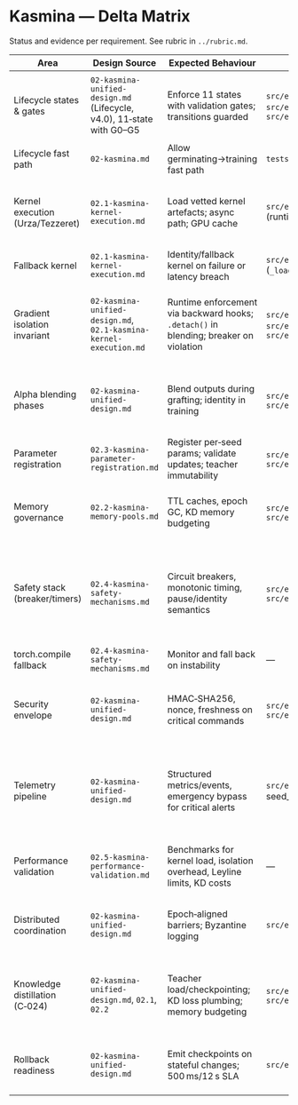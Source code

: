 # Kasmina — Delta Matrix

Status and evidence per requirement. See rubric in `../rubric.md`.

| Area | Design Source | Expected Behaviour | Prototype Evidence | Status | Severity | Notes |
| --- | --- | --- | --- | --- | --- | --- |
| Lifecycle states & gates | `02-kasmina-unified-design.md` (Lifecycle, v4.0), 11‑state with G0–G5 | Enforce 11 states with validation gates; transitions guarded | `src/esper/kasmina/lifecycle.py`, `src/esper/kasmina/gates.py`, `src/esper/kasmina/seed_manager.py` | Implemented | Must‑have | Uses Leyline 11‑state enums; G0–G5 evaluated via `KasminaGates`; cull→embargo→reset path implemented. |
| Lifecycle fast path | `02-kasmina.md` | Allow germinating→training fast path | `tests/kasmina/test_lifecycle.py` | Implemented | Nice‑to‑have | Covered by tests. |
| Kernel execution (Urza/Tezzeret) | `02.1-kasmina-kernel-execution.md` | Load vetted kernel artefacts; async path; GPU cache | `src/esper/kasmina/seed_manager.py` (runtime.fetch_kernel) | Partially Implemented | Should‑have | GPU-resident cache + latency telemetry in place; fetch path still synchronous without background scheduler. |
| Fallback kernel | `02.1-kasmina-kernel-execution.md` | Identity/fallback kernel on failure or latency breach | `src/esper/kasmina/seed_manager.py` (`_load_fallback`) | Implemented | Should‑have | Budget breach triggers fallback and telemetry. |
| Gradient isolation invariant | `02-kasmina-unified-design.md`, `02.1-kasmina-kernel-execution.md` | Runtime enforcement via backward hooks; `.detach()` in blending; breaker on violation | `src/esper/kasmina/isolation.py`, `src/esper/kasmina/blending.py`, `src/esper/kasmina/seed_manager.py` | Implemented | Must‑have | Projection-based monitoring, stage-scoped hooks, and dedicated isolation breaker with CRITICAL telemetry on open. |
| Alpha blending phases | `02-kasmina-unified-design.md` | Blend outputs during grafting; identity in training | `src/esper/kasmina/blending.py`, `src/esper/kasmina/seed_manager.py` | Partially Implemented | Should‑have | Alpha blender `.detach()` + schedule implemented; integration depends on caller’s forward path. |
| Parameter registration | `02.3-kasmina-parameter-registration.md` | Register per‑seed params; validate updates; teacher immutability | `src/esper/kasmina/registry.py`, `src/esper/kasmina/seed_manager.py` | Implemented | Must‑have | Per‑seed ownership, teacher registration, and `validate_update` path present. |
| Memory governance | `02.2-kasmina-memory-pools.md` | TTL caches, epoch GC, KD memory budgeting | `src/esper/kasmina/memory.py`, `src/esper/kasmina/seed_manager.py` | Implemented | Should‑have | Adds epoch-driven GC telemetry, emergency purge, and teacher memory budgeting telemetry. |
| Safety stack (breaker/timers) | `02.4-kasmina-safety-mechanisms.md` | Circuit breakers, monotonic timing, pause/identity semantics | `src/esper/kasmina/safety.py`, `src/esper/kasmina/seed_manager.py` | Implemented | Should‑have | Circuit breakers now emit WARN/CRITICAL telemetry; pause/resume commands swap identity kernels and validate on resume; emergency cleanup command wired in. |
| torch.compile fallback | `02.4-kasmina-safety-mechanisms.md` | Monitor and fall back on instability | — | Missing | Nice‑to‑have | Not implemented. |
| Security envelope | `02-kasmina-unified-design.md` | HMAC‑SHA256, nonce, freshness on critical commands | `src/esper/kasmina/security.py`, `src/esper/kasmina/seed_manager.py` | Implemented | Must‑have | HMAC verification, nonce ledger, and freshness window enforced for commands (env‑backed key). |
| Telemetry pipeline | `02-kasmina-unified-design.md` | Structured metrics/events, emergency bypass for critical alerts | `src/esper/core/telemetry.py`; seed_manager emissions | Partially Implemented | Should‑have | Adds GPU cache metrics, isolation breaker CRITICAL events, and exposes packet priorities; dedicated transport/bypass still deferred. |
| Performance validation | `02.5-kasmina-performance-validation.md` | Benchmarks for kernel load, isolation overhead, Leyline limits, KD costs | — | Missing | Nice‑to‑have | No harness in prototype for Kasmina; broader profiling exists elsewhere. |
| Distributed coordination | `02-kasmina-unified-design.md` | Epoch‑aligned barriers; Byzantine logging | `src/esper/kasmina/seed_manager.py` | Partially Implemented | Nice‑to‑have | Epoch index surfaced in `export_seed_states()`; barriers/quorum are future work. |
| Knowledge distillation (C‑024) | `02-kasmina-unified-design.md`, `02.1`, `02.2` | Teacher load/checkpointing; KD loss plumbing; memory budgeting | `src/esper/kasmina/seed_manager.py`, `src/esper/kasmina/registry.py` | Partially Implemented | Nice‑to‑have | Teacher registration emits memory estimates against 7 GB budget; KD losses and activation plumbing remain deferred. |
| Rollback readiness | `02-kasmina-unified-design.md` | Emit checkpoints on stateful changes; 500 ms/12 s SLA | `src/esper/kasmina/seed_manager.py` | Partially Implemented | Should‑have | Rollback payload recorded on gate failure/retire; SLA timing not instrumented. |
